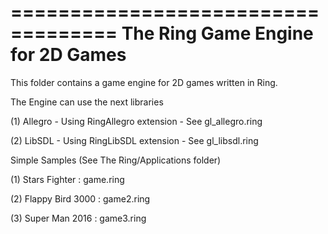 ===================================
The Ring Game Engine for 2D Games
===================================

This folder contains a game engine for 2D games written in Ring.

The Engine can use the next libraries 

(1) Allegro - Using RingAllegro extension - See gl_allegro.ring

(2) LibSDL - Using RingLibSDL extension - See gl_libsdl.ring 

Simple Samples (See The Ring/Applications folder)

(1) Stars Fighter  : game.ring

(2) Flappy Bird 3000  : game2.ring

(3) Super Man 2016 : game3.ring






